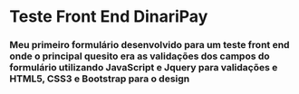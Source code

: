 <h1> Teste Front End DinariPay</h1>

### Meu primeiro formulário desenvolvido para um teste front end onde o principal quesito era as validações dos campos do formulário utilizando JavaScript e Jquery para validações e HTML5, CSS3 e Bootstrap para o design
